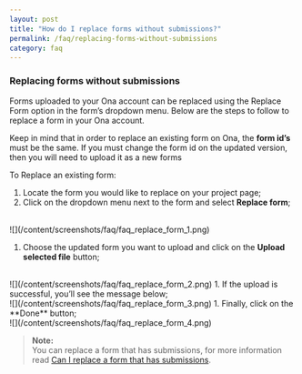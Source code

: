 ```yaml
---
layout: post
title: "How do I replace forms without submissions?"
permalink: /faq/replacing-forms-without-submissions
category: faq
---
```


### Replacing forms without submissions

Forms uploaded to your Ona account can be replaced using the Replace Form option in the form’s dropdown menu.  Below are the steps to follow to replace a form in your Ona account.  

Keep in mind that in order to replace an existing form on Ona, the **form id’s** must be the same.  If you must change the form id on the updated version, then you will need to upload it as a new forms

To Replace an existing form: 

1. Locate the form you would like to replace on your project page;
1. Click on the dropdown menu next to the form and select **Replace form**;
<br/>
![](/content/screenshots/faq/faq_replace_form_1.png)

1. Choose the updated form you want to upload and click on the **Upload selected file** button;
<br/>
![](/content/screenshots/faq/faq_replace_form_2.png)
1. If the upload is successful, you’ll see the message below;
<br/>
![](/content/screenshots/faq/faq_replace_form_3.png)
1. Finally, click on the **Done** button;
<br/>                                                                                                                                                                                                                                                                                                                                                                                                                                                                                                                                                                                                                                                                                                                                                                                                                                                                                                                                                                                                                                                                                                                                                                                                                                                                                                                                                                                                                                                                                                                                                                                                                                                                                                                                                                                                                                                                                                                                                                                                                                                                                                                                                                                                                                                                                                                                                                                                                                                                                                                                                                                                                                                                                                                        
![](/content/screenshots/faq/faq_replace_form_4.png)

>**Note:**<br/>
You can replace a form that has submissions, for more information read [Can I replace a form that has submissions](/faq/replacing-forms-that-have-submissions).





